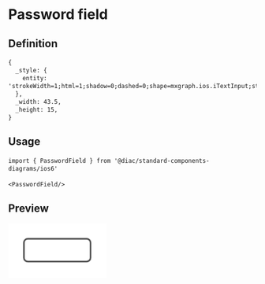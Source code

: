 # Password field

## Definition

```
{
  _style: { 
    entity: 'strokeWidth=1;html=1;shadow=0;dashed=0;shape=mxgraph.ios.iTextInput;strokeColor=#444444;align=left;buttonText=;fontSize=8;whiteSpace=wrap;',
  },
  _width: 43.5,
  _height: 15,
}
```

## Usage

```
import { PasswordField } from '@diac/standard-components-diagrams/ios6'

<PasswordField/>
```

## Preview

<img src="./password-field.png" width="200"/>
